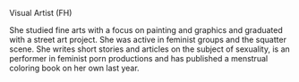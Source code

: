 Visual Artist (FH)

She studied fine arts with a focus on painting and graphics and graduated with a street art project. She was active in feminist groups and the squatter scene. She writes short stories and articles on the subject of sexuality, is an performer in feminist porn productions and has published a menstrual coloring book on her own last year.